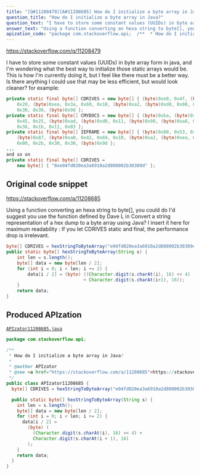 ```yaml
---
title: "[Q#11208479][A#11208685] How do I initialize a byte array in Java?"
question_title: "How do I initialize a byte array in Java?"
question_text: "I have to store some constant values (UUIDs) in byte array form in java, and I'm wondering what the best way to initialize those static arrays would be. This is how I'm currently doing it, but I feel like there must be a better way. Is there anything I could use that may be less efficient, but would look cleaner? for example:"
answer_text: "Using a function converting an hexa string to byte[], you could do I'd suggest you use the function defined by Dave L in Convert a string representation of a hex dump to a byte array using Java? I insert it here for maximum readability : If you let CDRIVES static and final, the performance drop is irrelevant."
apization_code: "package com.stackoverflow.api;  /**  * How do I initialize a byte array in Java?  *  * @author APIzator  * @see <a href=\"https://stackoverflow.com/a/11208685\">https://stackoverflow.com/a/11208685</a>  */ public class APIzator11208685 {   byte[] CDRIVES = hexStringToByteArray(\"e04fd020ea3a6910a2d808002b30309d\");    public static byte[] hexStringToByteArray(String s) {     int len = s.length();     byte[] data = new byte[len / 2];     for (int i = 0; i < len; i += 2) {       data[i / 2] =         (byte) (           (Character.digit(s.charAt(i), 16) << 4) +           Character.digit(s.charAt(i + 1), 16)         );     }     return data;   } }"
---
```


https://stackoverflow.com/q/11208479

I have to store some constant values (UUIDs) in byte array form in java, and I&#x27;m wondering what the best way to initialize those static arrays would be. This is how I&#x27;m currently doing it, but I feel like there must be a better way.
Is there anything I could use that may be less efficient, but would look cleaner?
for example:


```java
private static final byte[] CDRIVES = new byte[] { (byte)0xe0, 0x4f, (byte)0xd0,
    0x20, (byte)0xea, 0x3a, 0x69, 0x10, (byte)0xa2, (byte)0xd8, 0x08, 0x00, 0x2b,
    0x30, 0x30, (byte)0x9d };
private static final byte[] CMYDOCS = new byte[] { (byte)0xba, (byte)0x8a, 0x0d,
    0x45, 0x25, (byte)0xad, (byte)0xd0, 0x11, (byte)0x98, (byte)0xa8, 0x08, 0x00,
    0x36, 0x1b, 0x11, 0x03 };
private static final byte[] IEFRAME = new byte[] { (byte)0x80, 0x53, 0x1c,
    (byte)0x87, (byte)0xa0, 0x42, 0x69, 0x10, (byte)0xa2, (byte)0xea, 0x08,
    0x00, 0x2b, 0x30, 0x30, (byte)0x9d };
...
and so on
private static final byte[] CDRIVES =
    new byte[] { "0xe04fd020ea3a6910a2d808002b30309d" };
```


## Original code snippet

https://stackoverflow.com/a/11208685

Using a function converting an hexa string to byte[], you could do
I&#x27;d suggest you use the function defined by Dave L in Convert a string representation of a hex dump to a byte array using Java?
I insert it here for maximum readability :
If you let CDRIVES static and final, the performance drop is irrelevant.

```java
byte[] CDRIVES = hexStringToByteArray("e04fd020ea3a6910a2d808002b30309d");
public static byte[] hexStringToByteArray(String s) {
    int len = s.length();
    byte[] data = new byte[len / 2];
    for (int i = 0; i < len; i += 2) {
        data[i / 2] = (byte) ((Character.digit(s.charAt(i), 16) << 4)
                             + Character.digit(s.charAt(i+1), 16));
    }
    return data;
}
```

## Produced APIzation

[`APIzator11208685.java`](https://github.com/pasqualesalza/apization-temp-data/raw/master/apizations/java/APIzator11208685.java)

```java
package com.stackoverflow.api;

/**
 * How do I initialize a byte array in Java?
 *
 * @author APIzator
 * @see <a href="https://stackoverflow.com/a/11208685">https://stackoverflow.com/a/11208685</a>
 */
public class APIzator11208685 {
  byte[] CDRIVES = hexStringToByteArray("e04fd020ea3a6910a2d808002b30309d");

  public static byte[] hexStringToByteArray(String s) {
    int len = s.length();
    byte[] data = new byte[len / 2];
    for (int i = 0; i < len; i += 2) {
      data[i / 2] =
        (byte) (
          (Character.digit(s.charAt(i), 16) << 4) +
          Character.digit(s.charAt(i + 1), 16)
        );
    }
    return data;
  }
}

```
